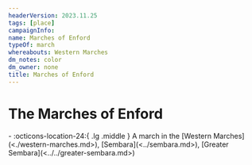 ```yaml
---
headerVersion: 2023.11.25
tags: [place]
campaignInfo:
name: Marches of Enford
typeOf: march
whereabouts: Western Marches
dm_notes: color
dm_owner: none
title: Marches of Enford
---
```

# The Marches of Enford
<div class="grid cards ext-narrow-margin ext-one-column" markdown>
-    :octicons-location-24:{ .lg .middle } A march in the [Western Marches](<./western-marches.md>), [Sembara](<../sembara.md>), [Greater Sembara](<../../greater-sembara.md>)  
</div>


